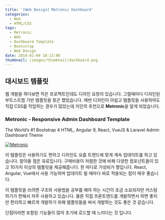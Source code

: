 ```yaml
---
title: '[Web Design] Metronic Dashboard'
categories:
  - Web
  - HTML/CSS
tags:
  - Metronic
  - Web
  - Dashboard Template
  - Bootstrap
  - Web Design
date: 2019-01-04 18:13:00
thumbnail: /images/thumbnail/dashboard.png
---
```


## 대시보드 템플릿

웹 개발을 하다보면 작은 프로젝트인데도 디자인 요청이 있습니다. 그럴때마다 디자인된 부트스트랩 기반 템플릿을 찾곤 했었습니다. 매번 디자인이 아쉽고 템플릿을 사용하여도 직접 CSS를 작업하는 경우가 많았는데 지인의 추천으로 **Metronic**을 알게 되었습니다.

### Metronic - Responsive Admin Dashboard Template

The World’s #1 Bootstrap 4 HTML, Angular 9, React, VueJS & Laravel Admin Dashboard Theme

[![Metronic](/images/metronic.png)](https://keenthemes.com/metronic/)

이 템플릿은 사용하기도 편하고 디자인도 요즘 트렌드에 맞게 계속 업데이트를 하고 있습니다. 알아둘 점은 유료입니다. 구매비용이 저렴한 것에 비해 다양한 컴포넌트들이 있고 10가지 이상의 템플릿을 제공해줍니다. 한 마디로 가성비가 짱입니다. React, Angular, Vue에서 사용 가능하며 업데이트 될 때마다 바로 적용되는 점이 매우 좋습니다.

이 템플릿을 쓰려면 구조와 사용법을 공부를 해야 하는 시간이 조금 소요되지만 커스텀하기가 편해서 자주 사용하고 있습니다. 물론 직접 프론트엔드를 개발하면서 하면 좋지만 편리하고 빠르게 개발하기 위해 템플릿들을 써서 개발하는 것도 좋은 것 같습니다.

단점이라면 포함된 기능들이 많아 초기에 로드할 때 느리다는 것 입니다.
